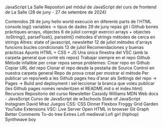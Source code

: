 JavaScript La Salle
Repositori pel mòdul de JavaScript del curs de frontend de La Salle (28 de juny - 27 de setembre de 2024)

Contenidos
28 de juny
hello world
execució en diferents parts de l'HTML
console.log()
variables -> tipus de dades
29 de juny
repàs git i Github
bones pràctiques
arrays, objectes
6 de juliol
corregir exercici arrays + objectes
.toString(), parseFloat(), parseInt()
mètodes d'strings
mètodes de cerca en strings
Altres: state of javascript, newsletter
12 de juliol
mètodes d'arrays
funcions
bucles
condicionals
13 de juliol
Recomendaciones y buenas prácticas
Apunts HTML + CSS + JS
Una única finestra del VSC (amb la carpeta general que conté els repos)
Trabajar siempre en el repo
Github
Mètode infalible per crear repos sense problemes:
Crear repo en Github
Copiar URL del repo
Clonar el repo desde la pestaña de Source Control en nuestra carpeta general
Repo de prova creat per mostrar el mètode
Per publicar un repo/web a les Github pages heu d'anar als Settings del repo -> Pages -> Build and deployment i sel·leccionar la branca que voleu publicar (les Github pages només renderitzen el README.md o el index.html)
Recursos
Repositorio del curso
Newsletter Cassidy Williams
MDN Web docs - JavaScript
Curso de JavaScript de w3schools
State of JavaScript
Instagram David Mraz
Juegos CSS:
CSS Dinner
Flexbox Froggy
Grid Garden
YouTube
Extensions VSC:
Live Server
Open HTML in browser
Git Graph
Better Comments
To-do tree
Extres
Lofi medieval
Lofi girl (hiphop)
Synthwave boy
